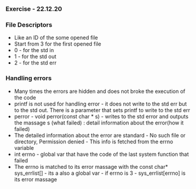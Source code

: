 ### Exercise - 22.12.20

### File Descriptors
* Like an ID of the some opened file
* Start from 3 for the first opened file
* 0 - for the std in
* 1 - for the std out
* 2 - for the std err

### Handling errors
* Many times the errors are hidden and does not broke the execution of the code
* printf is not used for handling error - it does not write to the std err but
to the std out. There is a parameter that sets printf to write to the std err
* perror - void perror(const char * s) - writes to the std error and outputs
the massage s (what failed) : detail information about the error(how it failed)
* The detailed information about the error are standard - No such file or
directory, Permission denied - This info is fetched from the errno variable
* int errno - global var that have the code of the last system function that
failed
* The errno is matched to its error massage with the const char* sys_errlist[] -
its a also a global var - if errno is 3 - sys_errlist[errno] is its error massage 